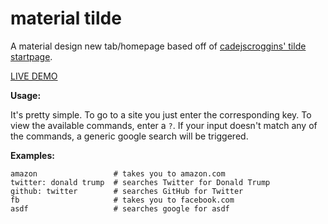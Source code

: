 # material tilde

A material design new tab/homepage based off of [cadejscroggins' tilde startpage](https://cadejscroggins.github.io/tilde/).

[LIVE DEMO](http://vishnumadhusoodanan.github.io/material-tilde/)

**Usage:**

It's pretty simple. To go to a site you just enter the corresponding key. To view the available commands, enter a `?`. If your input doesn't match any of the commands, a generic google search will be triggered.

**Examples:**

```
amazon                 # takes you to amazon.com
twitter: donald trump  # searches Twitter for Donald Trump
github: twitter        # searches GitHub for Twitter
fb                     # takes you to facebook.com
asdf                   # searches google for asdf
```
